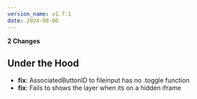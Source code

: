 ```yaml
---
version_name: v1.7.1
date: 2024-08-06
---
```


<b>2 Changes</b>

## Under the Hood
- <b>fix</b>: AssociatedButtonID to fileinput has no .toggle function 
- <b>fix</b>: Fails to shows the layer when its on a hidden iframe 

